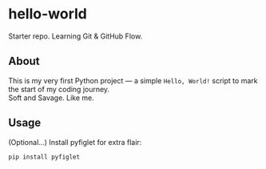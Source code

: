 # hello-world
Starter repo. Learning Git & GitHub Flow.

## About
This is my very first Python project — a simple `Hello, World!` script to mark the start of my coding journey.  
Soft and Savage. Like me.

## Usage
(Optional...) Install pyfiglet for extra flair:

```bash
pip install pyfiglet
